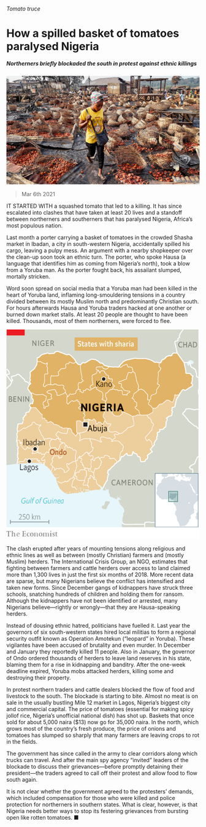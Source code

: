 ###### Tomato truce

# How a spilled basket of tomatoes paralysed Nigeria 

##### Northerners briefly blockaded the south in protest against ethnic killings 

![image](images/20210306_MAP001_0.jpg) 

> Mar 6th 2021 


IT STARTED WITH a squashed tomato that led to a killing. It has since escalated into clashes that have taken at least 20 lives and a standoff between northerners and southerners that has paralysed Nigeria, Africa’s most populous nation.


Last month a porter carrying a basket of tomatoes in the crowded Shasha market in Ibadan, a city in south-western Nigeria, accidentally spilled his cargo, leaving a pulpy mess. An argument with a nearby shopkeeper over the clean-up soon took an ethnic turn. The porter, who spoke Hausa (a language that identifies him as coming from Nigeria’s north), took a blow from a Yoruba man. As the porter fought back, his assailant slumped, mortally stricken.



Word soon spread on social media that a Yoruba man had been killed in the heart of Yoruba land, inflaming long-smouldering tensions in a country divided between its mostly Muslim north and predominantly Christian south. For hours afterwards Hausa and Yoruba traders hacked at one another or burned down market stalls. At least 20 people are thought to have been killed. Thousands, most of them northerners, were forced to flee.

![image](images/20210306_MAM921.png) 



The clash erupted after years of mounting tensions along religious and ethnic lines as well as between (mostly Christian) farmers and (mostly Muslim) herders. The International Crisis Group, an NGO, estimates that fighting between farmers and cattle herders over access to land claimed more than 1,300 lives in just the first six months of 2018. More recent data are sparse, but many Nigerians believe the conflict has intensified and taken new forms. Since December gangs of kidnappers have struck three schools, snatching hundreds of children and holding them for ransom. Although the kidnappers have not been identified or arrested, many Nigerians believe—rightly or wrongly—that they are Hausa-speaking herders.


Instead of dousing ethnic hatred, politicians have fuelled it. Last year the governors of six south-western states hired local militias to form a regional security outfit known as Operation Amotekun (“leopard” in Yoruba). These vigilantes have been accused of brutality and even murder. In December and January they reportedly killed 11 people. Also in January, the governor of Ondo ordered thousands of herders to leave land reserves in his state, blaming them for a rise in kidnapping and banditry. After the one-week deadline expired, Yoruba mobs attacked herders, killing some and destroying their property.


In protest northern traders and cattle dealers blocked the flow of food and livestock to the south. The blockade is starting to bite. Almost no meat is on sale in the usually bustling Mile 12 market in Lagos, Nigeria’s biggest city and commercial capital. The price of tomatoes (essential for making spicy jollof rice, Nigeria’s unofficial national dish) has shot up. Baskets that once sold for about 5,000 naira ($13) now go for 35,000 naira. In the north, which grows most of the country’s fresh produce, the price of onions and tomatoes has slumped so sharply that many farmers are leaving crops to rot in the fields.


The government has since called in the army to clear corridors along which trucks can travel. And after the main spy agency “invited” leaders of the blockade to discuss their grievances—before promptly detaining their president—the traders agreed to call off their protest and allow food to flow south again.


It is not clear whether the government agreed to the protesters’ demands, which included compensation for those who were killed and police protection for northerners in southern states. What is clear, however, is that Nigeria needs better ways to stop its festering grievances from bursting open like rotten tomatoes. ■

